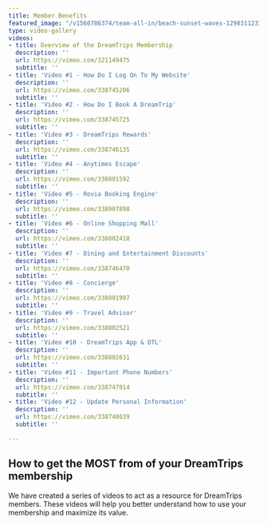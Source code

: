 ```yaml
---
title: Member Benefits
featured_image: "/v1560786374/team-all-in/beach-sunset-waves-12983112313102128.jpg"
type: video-gallery
videos:
- title: Overview of the DreamTrips Membership
  description: ''
  url: https://vimeo.com/321149475
  subtitle: ''
- title: 'Video #1 - How Do I Log On To My Website'
  description: ''
  url: https://vimeo.com/338745206
  subtitle: ''
- title: 'Video #2 - How Do I Book A DreamTrip'
  description: ''
  url: https://vimeo.com/338745725
  subtitle: ''
- title: 'Video #3 - DreamTrips Rewards'
  description: ''
  url: https://vimeo.com/338746135
  subtitle: ''
- title: 'Video #4 - Anytimes Escape'
  description: ''
  url: https://vimeo.com/338801592
  subtitle: ''
- title: 'Video #5 - Rovia Booking Engine'
  description: ''
  url: https://vimeo.com/338907898
  subtitle: ''
- title: 'Video #6 - Online Shopping Mall'
  description: ''
  url: https://vimeo.com/338802418
  subtitle: ''
- title: 'Video #7 - Dining and Entertainment Discounts'
  description: ''
  url: https://vimeo.com/338746470
  subtitle: ''
- title: 'Video #8 - Concierge'
  description: ''
  url: https://vimeo.com/338801997
  subtitle: ''
- title: 'Video #9 - Travel Advisor'
  description: ''
  url: https://vimeo.com/338802521
  subtitle: ''
- title: 'Video #10 - DreamTrips App & DTL'
  description: ''
  url: https://vimeo.com/338802631
  subtitle: ''
- title: 'Video #11 - Important Phone Numbers'
  description: ''
  url: https://vimeo.com/338747914
  subtitle: ''
- title: 'Video #12 - Update Personal Information'
  description: ''
  url: https://vimeo.com/338748039
  subtitle: ''

---
```

## How to get the MOST from of your DreamTrips membership

We have created a series of videos to act as a resource for DreamTrips members. These videos will help you better understand how to use your membership and maximize its value. 
